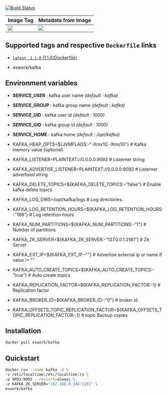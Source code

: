 [![Build Status](https://travis-ci.org/EsWork/docker-kafka.svg?branch=master)](https://travis-ci.org/EsWork/docker-kafka) 

|Image Tag | Metadata from image |
|--------- | :------------ |
|[![](https://images.microbadger.com/badges/version/eswork/kafka.svg)](https://microbadger.com/images/eswork/kafka "Get your own version badge on microbadger.com")|[![](https://images.microbadger.com/badges/image/eswork/kafka.svg)](https://microbadger.com/images/eswork/kafka "Get your own image badge on microbadger.com")

## Supported tags and respective `Dockerfile` links

- [`latest` , `1.1.0` (1.1.0/Dockerfile)](https://github.com/EsWork/docker-kafka/blob/master/Dockerfile)

* eswork/kafka

Environment variables
---

- **SERVICE_USER** : kafka user name *(default : kafka)*
- **SERVICE_GROUP** : kafka group name *(default : kafka)*
- **SERVICE_UID** : kafka user id *(default : 1000)*
- **SERVICE_GID** : kafka group id *(default : 1000)*
- **SERVICE_HOME** : kafka home *(default : /opt/kafka)*

- KAFKA_HEAP_OPTS=${JVMFLAGS:-"-Xmx1G -Xms1G"}     				                      # Kafka memory value (optional)
- KAFKA_LISTENER=PLAINTEXT://0.0.0.0:9092	                                          # Listerner string
- KAFKA_ADVERTISE_LISTENER=PLAINTEXT://0.0.0.0:9092	                                  # Listerner advertised string 
- KAFKA_DELETE_TOPICS=${KAFKA_DELETE_TOPICS:-"false"}			                      # Enable kafka delete topics
- KAFKA_LOG_DIRS=/opt/kafka/logs              		                                  # Log directories.
- KAFKA_LOG_RETENTION_HOURS=${KAFKA_LOG_RETENTION_HOURS:-"168"}	                      # Log retention hours
- KAFKA_NUM_PARTITIONS=${KAFKA_NUM_PARTITIONS:-"1"}				                      # Number of partitions
- KAFKA_ZK_SERVER=${KAFKA_ZK_SERVER:-"127.0.0.1:2181"}					              # Zk Server
- KAFKA_EXT_IP=${KAFKA_EXT_IP:-""}								                      # Advertise external ip or name if value != ""
- KAFKA_AUTO_CREATE_TOPICS=${KAFKA_AUTO_CREATE_TOPICS:-"true"}	                      # Auto create topics
- KAFKA_REPLICATION_FACTOR=${KAFKA_REPLICATION_FACTOR:-1}		                      # Replication factor
- KAFKA_BROKER_ID=${KAFKA_BROKER_ID:-"0"}                                             # broker id
- KAFKA_OFFSETS_TOPIC_REPLICATION_FACTOR=${KAFKA_OFFSETS_TOPIC_REPLICATION_FACTOR:-1} # topic Backup copies

Installation
---
```bash
docker pull eswork/kafka
```

Quickstart
---

```bash
docker run --name kafka -d \
-v /etc/localtime:/etc/localtime:ro \
-p 9092:9092 --restart=always \
-e KAFKA_ZK_SERVER="192.168.0.244:2181" \
eswork/kafka 
```